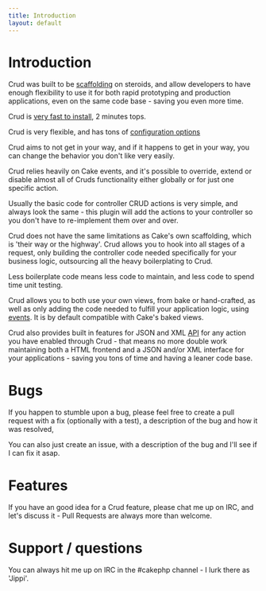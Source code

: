 ```yaml
---
title: Introduction
layout: default
---
```


# Introduction

Crud was built to be [scaffolding](http://book.cakephp.org/2.0/en/controllers/scaffolding.html) on
steroids, and allow developers to have enough flexibility to use it for both rapid prototyping and
production applications, even on the same code base - saving you even more time.

Crud is [very fast to install]({{site.url}}/docs/installation.html), 2 minutes tops.

Crud is very flexible, and has tons of [configuration options]({{site.url}}/docs/configuration.html)

Crud aims to not get in your way, and if it happens to get in your way, you can change the behavior
you don't like very easily.

Crud relies heavily on Cake events, and it's possible to override, extend or disable almost all
of Cruds functionality either globally or for just one specific action.

Usually the basic code for controller CRUD actions is very simple, and always look the same - this
plugin will add the actions to your controller so you don't have to re-implement them over and over.

Crud does not have the same limitations as Cake's own scaffolding, which is 'their way or the
highway'. Crud allows you to hook into all stages of a request, only building the controller code
needed specifically for your business logic, outsourcing all the heavy boilerplating to Crud.

Less boilerplate code means less code to maintain, and less code to spend time unit testing.

Crud allows you to both use your own views, from bake or hand-crafted, as well as only adding the
code needed to fulfill your application logic, using [events]({{site.url}}/docs/events.html). It is
by default compatible with Cake's baked views.

Crud also provides built in features for JSON and XML [API]({{site.url}}/docs/listeners/api.html)
for any action you have enabled through Crud - that means no more double work maintaining both a
HTML frontend and a JSON and/or XML interface for your applications - saving you tons of time and
having a leaner code base.

# Bugs

If you happen to stumble upon a bug, please feel free to create a pull request with a fix
(optionally with a test), a description of the bug and how it was resolved,

You can also just create an issue, with a description of the bug and I'll see if I can fix it asap.

# Features

If you have an good idea for a Crud feature, please chat me up on IRC, and let's discuss it - Pull
Requests are always more than welcome.

# Support / questions

You can always hit me up on IRC in the #cakephp channel - I lurk there as 'Jippi'.
